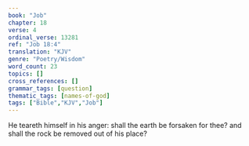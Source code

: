 ```yaml
---
book: "Job"
chapter: 18
verse: 4
ordinal_verse: 13281
ref: "Job 18:4"
translation: "KJV"
genre: "Poetry/Wisdom"
word_count: 23
topics: []
cross_references: []
grammar_tags: [question]
thematic_tags: [names-of-god]
tags: ["Bible","KJV","Job"]
---
```

He teareth himself in his anger: shall the earth be forsaken for thee? and shall the rock be removed out of his place?
